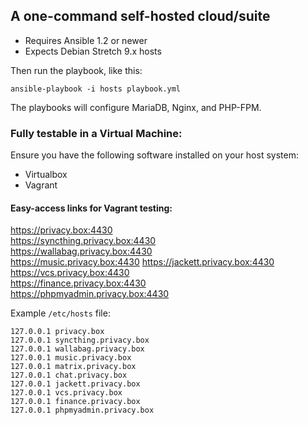 ## A one-command self-hosted cloud/suite

- Requires Ansible 1.2 or newer
- Expects Debian Stretch 9.x hosts

Then run the playbook, like this:

	ansible-playbook -i hosts playbook.yml

The playbooks will configure MariaDB, Nginx, and PHP-FPM.

### Fully testable in a Virtual Machine:
Ensure you have the following software installed on your host system:
- Virtualbox
- Vagrant

#### Easy-access links for Vagrant testing:
https://privacy.box:4430  
https://syncthing.privacy.box:4430  
https://wallabag.privacy.box:4430  
https://music.privacy.box:4430
https://jackett.privacy.box:4430  
https://vcs.privacy.box:4430  
https://finance.privacy.box:4430  
https://phpmyadmin.privacy.box:4430  

Example `/etc/hosts` file:
```
127.0.0.1 privacy.box
127.0.0.1 syncthing.privacy.box
127.0.0.1 wallabag.privacy.box
127.0.0.1 music.privacy.box
127.0.0.1 matrix.privacy.box
127.0.0.1 chat.privacy.box
127.0.0.1 jackett.privacy.box
127.0.0.1 vcs.privacy.box
127.0.0.1 finance.privacy.box
127.0.0.1 phpmyadmin.privacy.box
```
